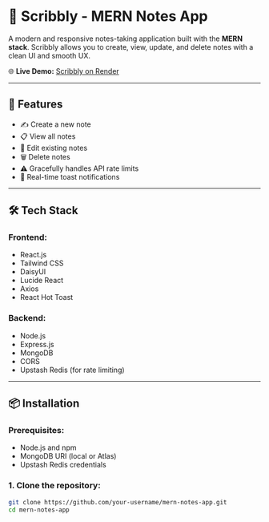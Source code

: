 # 📝 Scribbly - MERN Notes App

A modern and responsive notes-taking application built with the **MERN stack**. Scribbly allows you to create, view, update, and delete notes with a clean UI and smooth UX.

🌐 **Live Demo:** [Scribbly on Render](https://dineshkumar-scribbly-using-mern.onrender.com/)

---

## 🚀 Features

- ✍️ Create a new note
- 📋 View all notes
- 📝 Edit existing notes
- 🗑 Delete notes
- ⚠️ Gracefully handles API rate limits
- 🔔 Real-time toast notifications

---

## 🛠️ Tech Stack

### Frontend:
- React.js
- Tailwind CSS
- DaisyUI
- Lucide React
- Axios
- React Hot Toast

### Backend:
- Node.js
- Express.js
- MongoDB
- CORS
- Upstash Redis (for rate limiting)

---

## 📦 Installation

### Prerequisites:
- Node.js and npm
- MongoDB URI (local or Atlas)
- Upstash Redis credentials

### 1. Clone the repository:
```bash
git clone https://github.com/your-username/mern-notes-app.git
cd mern-notes-app
